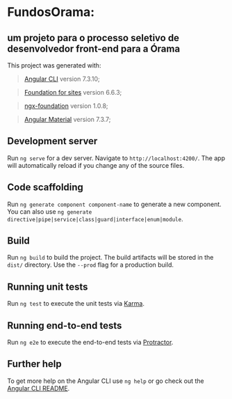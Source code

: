 # FundosOrama: 
## um projeto para o processo seletivo de desenvolvedor front-end para a Órama

This project was generated with:
  > [Angular CLI](https://github.com/angular/angular-cli) version 7.3.10;
  
  > [Foundation for sites](https://github.com/foundation/foundation-sites) version 6.6.3;
  
  > [ngx-foundation](https://github.com/nthompson777/ngx-foundation) version 1.0.8;
  
  > [Angular Material](https://github.com/angular/components) version 7.3.7;

## Development server

Run `ng serve` for a dev server. Navigate to `http://localhost:4200/`. The app will automatically reload if you change any of the source files.

## Code scaffolding

Run `ng generate component component-name` to generate a new component. You can also use `ng generate directive|pipe|service|class|guard|interface|enum|module`.

## Build

Run `ng build` to build the project. The build artifacts will be stored in the `dist/` directory. Use the `--prod` flag for a production build.

## Running unit tests

Run `ng test` to execute the unit tests via [Karma](https://karma-runner.github.io).

## Running end-to-end tests

Run `ng e2e` to execute the end-to-end tests via [Protractor](http://www.protractortest.org/).

## Further help

To get more help on the Angular CLI use `ng help` or go check out the [Angular CLI README](https://github.com/angular/angular-cli/blob/master/README.md).
